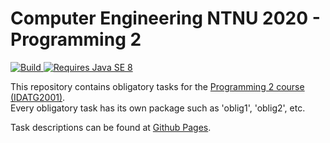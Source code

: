# Computer Engineering NTNU 2020 - Programming 2
<p align="left">
	<a href="https://travis-ci.org/rubenchristoffer/BIDATA-IDATG2001">
		<img alt="Build" src="https://travis-ci.org/rubenchristoffer/BIDATA-IDATG2001.svg?branch=master" />
	</a>
	<a href="https://www.java.com/en/download/">
		<img alt="Requires Java SE 8" src="https://img.shields.io/badge/java%20requirement-SE%208-yellow.svg" />
	</a>
</p>

This repository contains obligatory tasks for the <a href="https://www.ntnu.edu/studies/courses/IDATG2001#tab=omEmnet">Programming 2 course (IDATG2001)</a>.<br />
Every obligatory task has its own package such as 'oblig1', 'oblig2', etc.

Task descriptions can be found at <a href="https://rubenchristoffer.github.io/NTNU-IDATG2001/">Github Pages</a>. 
